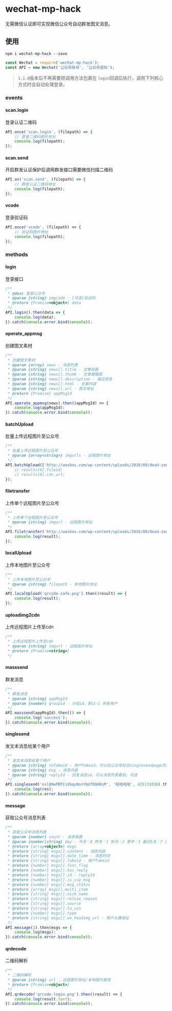 # wechat-mp-hack

无需微信认证即可实现微信公众号自动群发图文消息。

## 使用

```shell
npm i wechat-mp-hack --save
```

```javascript
const Wechat = require('wechat-mp-hack');
const API = new Wechat('公众号账号', '公众号密码');
```

> `1.1.0`版本后不再需要把调用方法包裹在 `login`回调后执行，调用下列核心方式时会自动处理登录。

### events

#### scan.login

登录认证二维码

```javascript
API.once('scan.login', (filepath) => {
    // 登录二维码图片地址
    console.log(filepath);
});
```

#### scan.send

开启群发认证保护后调用群发接口需要微信扫描二维码

```javascript
API.on('scan.send', (filepath) => {
    // 群发认证二维码地址
    console.log(filepath);
});
```

#### vcode 

登录验证码

```javascript
API.once('vcode', (filepath) => {
    // 验证码图片地址
    console.log(filepath);
});
```

### methods

#### login

登录接口

```javascript
/**
 * @desc 登录公众号
 * @param {string} imgcode - [可选]验证码
 * @return {Promise<object>} data
 */
API.login().then(data => {
    console.log(data);
}).catch(console.error.bind(console));
```

#### operate_appmsg

创建图文素材

```javascript
/**
 * 创建图文素材
 * @param {array} news - 消息列表
 * @param {string} news[].title - 文章标题
 * @param {string} news[].thumb - 文章缩略图
 * @param {string} news[].description - 描述信息
 * @param {string} news[].html - 文章内容
 * @param {string} news[].url - 原文地址
 * @return {Promise} appMsgId
 */
API.operate_appmsg(news).then((appMsgId) => {
    console.log(appMsgId);
}).catch(console.error.bind(console));
```

#### batchUpload

批量上传远程图片至公众号

```javascript
/**
 * 批量上传远程图片至公众号
 * @param {array<string>} imgurls - 远程图片地址
 */
API.batchUpload(['http://wesbos.com/wp-content/uploads/2016/09/dead-zone.png']).then((results) => {
    // results[0].fileid;
    // results[0].cdn_url;
});
```

#### filetransfer

上传单个远程图片至公众号

```javascript
/**
 * 上传单个远程图片至公众号
 * @param {string} imgurl - 远程图片地址
 */
API.filetransfer('http://wesbos.com/wp-content/uploads/2016/09/dead-zone.png').then((result) => {
    console.log(result);
});
```

#### localUpload

上传本地图片至公众号

```javascript
/**
 * 上传本地图片至公众号
 * @param {string} filepath - 本地图片地址
 */
API.localUpload('qrcode-safe.png').then((result) => {
    console.log(result);
});
```

####  uploadimg2cdn

上传远程图片上传至cdn

```javascript
/**
 * 上传远程图片上传至cdn
 * @param {string} imgurl - 远程图片地址
 * @return {Promise<string>}
 */
```

#### masssend

群发消息

```javascript
/**
 * 群发消息
 * @param {string} appMsgId
 * @param {number} groupid - 分组id，默认-1 所有用户
 */
API.masssend(appMsgId).then(() => {
    console.log('success');
}).catch(console.error.bind(console));
```

#### singlesend

发文本消息给某个用户

```javascript
/**
 * 发文本消息给某个用户
 * @param {string} tofakeid - 用户fakeid，可以在公众号后台singlesendpage页面url看到或者消息列表
 * @param {string} msg - 消息内容
 * @param {string} replyId - 回复消息id，可以消息列表看到，可选
 */
API.singlesend('osl8HwPBTCsVbquNsnYbUfOQH8sM', '哈哈哈哈', 425131038).then(res => {
    console.log(res);
}).catch(console.error.bind(console));
```

#### message

获取公众号消息列表

```javascript
/**
 * 获取公众号消息列表
 * @param {number} count - 消息条数
 * @param {number|string} day - 今天：0 昨天：1 前天：2 更早：3 最近5天：7 已收藏消息：star，默认：0
 * @return {array<object>} msgs
 * @return {string} msgs[].content - 消息内容
 * @return {string} msgs[].date_time - 消息时间
 * @return {string} msgs[].fakeid - 用户fakeid
 * @return {number} msgs[].func_flag
 * @return {number} msgs[].has_reply
 * @return {number} msgs[].id - replyId
 * @return {number} msgs[].is_vip_msg
 * @return {number} msgs[].msg_status
 * @return {array} msgs[].multi_item
 * @return {string} msgs[].nick_name
 * @return {string} msgs[].refuse_reason
 * @return {string} msgs[].source
 * @return {string} msgs[].to_uin
 * @return {number} msgs[].type
 * @return {string} msgs[].wx_headimg_url - 用户头像地址
 */
API.message(1).then(msgs => {
    console.log(msgs);
}).catch(console.error.bind(console)); 
```

#### qrdecode

二维码解析

```javascript
/**
 * 二维码解析
 * @param {string} url - 远程图片地址/本地图片路径
 * @return {Promise<object>}
 */
API.qrdecode('qrcode-login.png').then((result) => {
    console.log(result.text);
}).catch(console.error.bind(console)); 
```